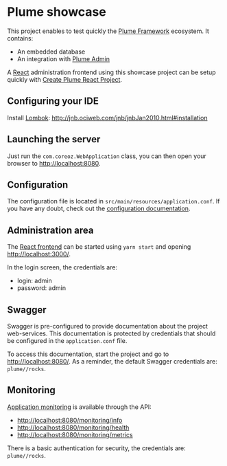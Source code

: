 Plume showcase
==============
This project enables to test quickly the [Plume Framework](https://github.com/Coreoz/Plume) ecosystem. It contains:
- An embedded database
- An integration with [Plume Admin](https://github.com/Coreoz/Plume-admin)

A [React](https://github.com/facebook/react/) administration frontend using this showcase project can be setup quickly with [Create Plume React Project](https://github.com/Coreoz/create-plume-react-project).

Configuring your IDE
--------------------
Install [Lombok](https://projectlombok.org/): http://jnb.ociweb.com/jnb/jnbJan2010.html#installation

Launching the server
--------------------
Just run the `com.coreoz.WebApplication` class, you can then open your browser to <http://localhost:8080>.

Configuration
-------------
The configuration file is located in `src/main/resources/application.conf`.
If you have any doubt, check out the [configuration documentation](https://github.com/Coreoz/Plume/tree/master/plume-conf). 

Administration area
-------------------
The [React frontend](#plume-showcase) can be started using `yarn start` and opening <http://localhost:3000/>.

In the login screen, the credentials are:
- login: admin
- password: admin

Swagger
-------
Swagger is pre-configured to provide documentation about the project web-services.
This documentation is protected by credentials that should be configured in the `application.conf` file.

To access this documentation, start the project
and go to <http://localhost:8080/>.
As a reminder, the default Swagger credentials are: `plume//rocks`.

Monitoring
----------
[Application monitoring](https://github.com/Coreoz/Plume/tree/master/plume-web-jersey-monitoring) is available through the API:
- <http://localhost:8080/monitoring/info>
- <http://localhost:8080/monitoring/health>
- <http://localhost:8080/monitoring/metrics>

There is a basic authentication for security, the credentials are: `plume//rocks`.
